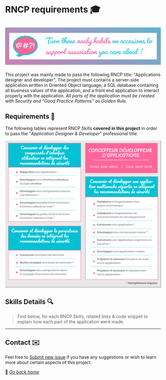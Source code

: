 # RNCP requirements 🎓

## ![wiki banner](../src/img/banner.png "wiki banner")

This project was mainly made to pass the following RNCP title: "Applications designer and developer". The project must contains a server-side application written in Oriented Object language, a SQL database containing all business values of the application, and a front end application to interact properly with the application. *All parts of the application must be created with Security and "Good Practice Patterns" as Golden Rule.*

## Requirements 📖

The following tables represent RNCP Skills **covered in this project** in order to pass the "*Application Designer & Developer*" professional title:

![RNCP requirements](../src/img/spec/references-rncp.png "RNCP requirements")

## Skills Details 🔍

> Find below, for each RNCP Skills, related links & code snippet to explain how each part of the application were made.

***

## Contact ✉️

Feel free to [Submit new issue](https://github.com/louiiuol/jar-it/issues) if you have any suggestions or wish to learn more about certain aspects of this project.

🏡 *[Go back home](../README.md)*
